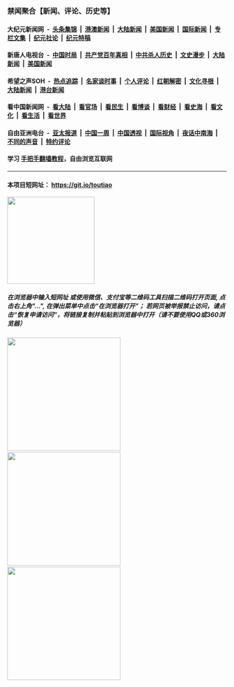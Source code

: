 ### 禁闻聚合【新闻、评论、历史等】

#### 大纪元新闻网 &nbsp;-&nbsp; [头条集锦](indexes/E头条集锦.md?t=02071711) &nbsp;|&nbsp; [港澳新闻](indexes/E港澳新闻.md?t=02071711)  &nbsp;|&nbsp; [大陆新闻](indexes/E大陆新闻.md?t=02071711) &nbsp;|&nbsp; [美国新闻](indexes/E美国新闻.md?t=02071711) &nbsp;|&nbsp; [国际新闻](indexes/E国际新闻.md?t=02071711) &nbsp;|&nbsp; [专栏文集](indexes/E专栏文集.md?t=02071711) &nbsp;|&nbsp; [纪元社论](indexes/E纪元社论.md?t=02071711) &nbsp;|&nbsp; [纪元特稿](indexes/E纪元特稿.md?t=02071711) 

#### 新唐人电视台 &nbsp;-&nbsp; [中国时局](indexes/N中国时局.md?t=02071711) &nbsp;|&nbsp; [共产党百年真相](indexes/N共产党百年真相.md?t=02071711) &nbsp;|&nbsp; [中共杀人历史](indexes/N中共杀人历史.md?t=02071711) &nbsp;|&nbsp; [文史漫步](indexes/N文史漫步.md?t=02071711) &nbsp;|&nbsp; [大陆新闻](indexes/N大陆新闻.md?t=02071711) &nbsp;|&nbsp; [美国新闻](indexes/N美国新闻.md?t=02071711)

#### 希望之声SOH &nbsp;-&nbsp; [热点追踪](indexes/H热点追踪.md?t=02071711) &nbsp;|&nbsp; [名家谈时事](indexes/H名家谈时事.md?t=02071711) &nbsp;|&nbsp; [个人评论](indexes/H个人评论.md?t=02071711)  &nbsp;|&nbsp; [红朝解密](indexes/H红朝解密.md?t=02071711) &nbsp;|&nbsp; [文化寻根](indexes/H文化寻根.md?t=02071711) &nbsp;|&nbsp; [大陆新闻](indexes/H大陆新闻.md?t=02071711) &nbsp;|&nbsp; [港台新闻](indexes/H港台新闻.md?t=02071711)

#### 看中国新闻网 &nbsp;-&nbsp; [看大陆](indexes/S看大陆.md?t=02071711) &nbsp;|&nbsp; [看官场](indexes/S看官场.md?t=02071711) &nbsp;|&nbsp; [看民生](indexes/S看民生.md?t=02071711)  &nbsp;|&nbsp; [看博谈](indexes/S看博谈.md?t=02071711) &nbsp;|&nbsp; [看财经](indexes/S看财经.md?t=02071711) &nbsp;|&nbsp; [看史海](indexes/S看史海.md?t=02071711) &nbsp;|&nbsp; [看文化](indexes/S看文化.md?t=02071711) &nbsp;|&nbsp; [看生活](indexes/S看生活.md?t=02071711) &nbsp;|&nbsp; [看世界](indexes/S看世界.md?t=02071711)

#### 自由亚洲电台 &nbsp;-&nbsp; [亚太报道](indexes/R亚太报道.md?t=02071711) &nbsp;|&nbsp; [中国一周](indexes/R中国一周.md?t=02071711) &nbsp;|&nbsp; [中国透视](indexes/R中国透视.md?t=02071711)  &nbsp;|&nbsp; [国际视角](indexes/R国际视角.md?t=02071711) &nbsp;|&nbsp; [夜话中南海](indexes/R夜话中南海.md?t=02071711) &nbsp;|&nbsp; [不同的声音](indexes/R不同的声音.md?t=02071711) &nbsp;|&nbsp; [特约评论](indexes/R特约评论.md?t=02071711)

#### 学习 [手把手翻墙教程](https://github.com/gfw-breaker/guides/wiki)，自由浏览互联网

----

#### 本项目短网址： https://git.io/toutiao
<img src="https://raw.githubusercontent.com/gfw-breaker/banned-news/master/scripts/img/qr.png" width="200px"/>  

##### 在浏览器中输入短网址 或使用微信、支付宝等二维码工具扫描二维码打开页面, 点击右上角"...", 在弹出菜单中点击“在浏览器打开”； 若网页被举报禁止访问，请点击“恢复申请访问”，将链接复制并粘贴到浏览器中打开（请不要使用QQ或360浏览器）

<img src="https://raw.githubusercontent.com/gfw-breaker/banned-news/master/scripts/img/1.png" width="260px"/> &nbsp; <img src="https://raw.githubusercontent.com/gfw-breaker/banned-news/master/scripts/img/2.png" width="260px"/> &nbsp; <img src="https://raw.githubusercontent.com/gfw-breaker/banned-news/master/scripts/img/3.png" width="260px"/>
